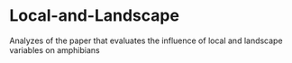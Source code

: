 # Local-and-Landscape
Analyzes of the paper that evaluates the influence of local and landscape variables on amphibians

